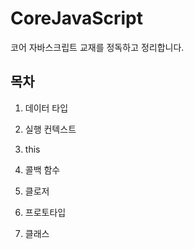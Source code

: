 # CoreJavaScript
코어 자바스크립트 교재를 정독하고 정리합니다.

## 목차

1. 데이터 타입

2. 실행 컨텍스트

3. this

4. 콜백 함수

5. 클로저

6. 프로토타입

7. 클래스
